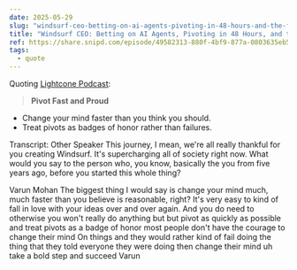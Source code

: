 ```yaml
---
date: 2025-05-29
slug: "windsurf-ceo-betting-on-ai-agents-pivoting-in-48-hours-and-the-future-of-coding"
title: "Windsurf CEO: Betting on AI Agents, Pivoting in 48 Hours, and the Future of Coding"
ref: https://share.snipd.com/episode/49582313-880f-4bf9-877a-0803635eb5bd
tags:
  - quote
---
```


Quoting [Lightcone Podcast](https://share.snipd.com/episode/49582313-880f-4bf9-877a-0803635eb5bd):

> **Pivot Fast and Proud**

- Change your mind faster than you think you should.
- Treat pivots as badges of honor rather than failures.

Transcript:
Other Speaker
This journey, I mean, we&#39;re all really thankful for you creating Windsurf. It&#39;s supercharging all of society right now. What would you say to the person who, you know, basically the you from five years ago, before you started this whole thing?

Varun Mohan
The biggest thing I would say is change your mind much, much faster than you believe is reasonable, right? It&#39;s very easy to kind of fall in love with your ideas over and over again. And you do need to otherwise you won&#39;t really do anything but but pivot as quickly as possible and treat pivots as a badge of honor most people don&#39;t have the courage to change their mind On things and they would rather kind of fail doing the thing that they told everyone they were doing then change their mind uh take a bold step and succeed Varun
